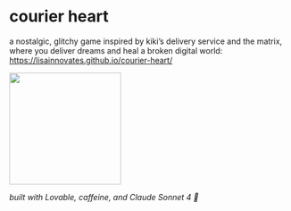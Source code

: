 # courier heart

a nostalgic, glitchy game inspired by kiki’s delivery service and the matrix, where you deliver dreams and heal a broken digital world: https://lisainnovates.github.io/courier-heart/

<img src="https://github.com/user-attachments/assets/ed266450-5bea-4d6b-8a92-95a8ee58a278" width="200">

*built with Lovable, caffeine, and Claude Sonnet 4 🤖*
